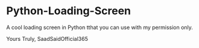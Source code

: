 # Python-Loading-Screen
A cool loading screen in Python tthat you can use with my permission only. 

Yours Truly, SaadSaidOfficial365
